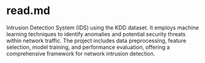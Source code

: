 # read.md
 Intrusion Detection System (IDS) using the KDD dataset. It employs machine learning techniques to identify anomalies and potential security threats within network traffic. The project includes data preprocessing, feature selection, model training, and performance evaluation, offering a comprehensive framework for network intrusion detection.
